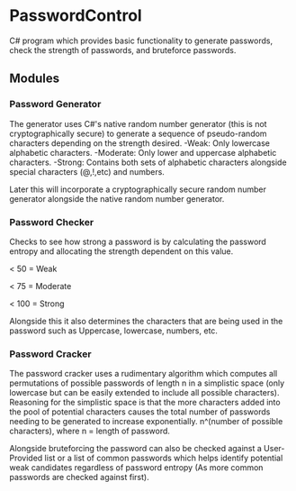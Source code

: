 # PasswordControl
C# program which provides basic functionality to generate passwords, check the strength of passwords, and bruteforce passwords.

## Modules

### Password Generator
The generator uses C#'s native random number generator (this is not cryptographically secure) to generate a sequence of pseudo-random characters depending on the strength desired.
-Weak: Only lowercase alphabetic characters.
-Moderate: Only lower and uppercase alphabetic characters.
-Strong: Contains both sets of alphabetic characters alongside special characters (@,!,etc) and numbers.

Later this will incorporate a cryptographically secure random number generator alongside the native random number generator.

### Password Checker
Checks to see how strong a password is by calculating the password entropy and allocating the strength dependent on this value.

< 50  = Weak

< 75  = Moderate

< 100 = Strong

Alongside this it also determines the characters that are being used in the password such as Uppercase, lowercase, numbers, etc.

### Password Cracker
The password cracker uses a rudimentary algorithm which computes all permutations of possible passwords of length n in a simplistic space (only lowercase but can be easily extended to include all possible characters). Reasoning for the simplistic space is that the more characters added into the pool of potential characters causes the total number of passwords needing to be generated to increase exponentially. n^(number of possible characters), where n = length of password.

Alongside bruteforcing the password can also be checked against a User-Provided list or a list of common passwords which helps identify potential weak candidates regardless of password entropy (As more common passwords are checked against first).
